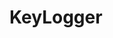 # KeyLogger

<a href="https://play.google.com/store/apps/details?id=apk.typingrecorder&hl=en&gl=US">
